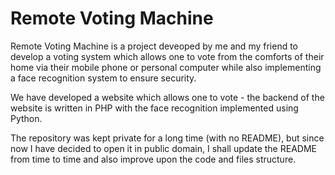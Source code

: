 # Remote Voting Machine
Remote Voting Machine is a project deveoped by me and my friend to develop a voting system which allows one to vote from the comforts of their home via their mobile phone or personal computer while also implementing a face recognition system to ensure security.

We have developed a website which allows one to vote - the backend of the website is written in PHP with the face recognition implemented using Python.

The repository was kept private for a long time (with no README), but since now I have decided to open it in public domain, I shall update the README from time to time and also improve upon the code and files structure.
